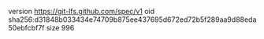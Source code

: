 version https://git-lfs.github.com/spec/v1
oid sha256:d31848b033434e74709b875ee437695d672ed72b5f289aa9d88eda50ebfcbf7f
size 996
